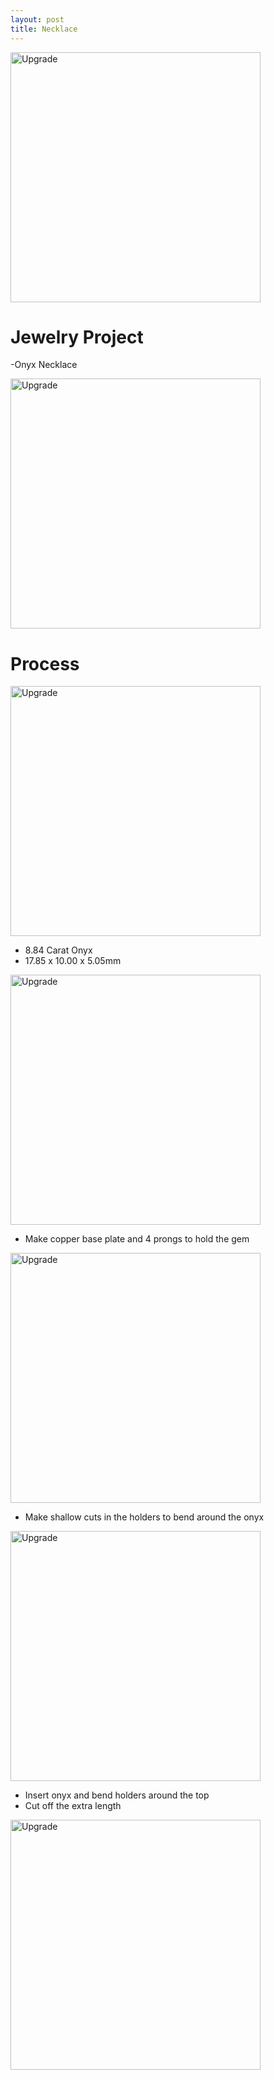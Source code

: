 ```yaml
---
layout: post
title: Necklace
---
```

<img src="{{ site.baseurl }}/images/crafts/fury/finished1.jpg" alt="Upgrade" style="width: 400px;"/>
<!--more-->

# Jewelry Project
-Onyx Necklace

<img src="{{ site.baseurl }}/images/crafts/fury/finished1.jpg" alt="Upgrade" style="width: 400px;"/>

# Process

<img src="{{ site.baseurl }}/images/crafts/fury/gem.jpg" alt="Upgrade" style="width: 400px;"/>

- 8.84 Carat Onyx
- 17.85 x 10.00 x 5.05mm


<img src="{{ site.baseurl }}/images/crafts/fury/holder.jpg" alt="Upgrade" style="width: 400px;"/>

- Make copper base plate and 4 prongs to hold the gem


<img src="{{ site.baseurl }}/images/crafts/fury/holder_cut.jpg" alt="Upgrade" style="width: 400px;"/>

- Make shallow cuts in the holders to bend around the onyx


<img src="{{ site.baseurl }}/images/crafts/fury/holder+gem.jpg" alt="Upgrade" style="width: 400px;"/>

- Insert onyx and bend holders around the top
- Cut off the extra length


<img src="{{ site.baseurl }}/images/crafts/fury/finished2.jpg" alt="Upgrade" style="width: 400px;"/>
